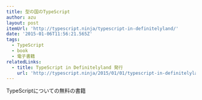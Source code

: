 ```yaml
---
title: 型の国のTypeScript
author: azu
layout: post
itemUrl: 'http://typescript.ninja/typescript-in-definitelyland/'
date: '2015-01-06T11:56:21.565Z'
tags:
  - TypeScript
  - book
  - 電子書籍
relatedLinks:
  - title: TypeScript in Definitelyland 発行
    url: 'http://typescript.ninja/2015/01/01/typescript-in-definitelyland.html'
---
```

TypeScriptについての無料の書籍

